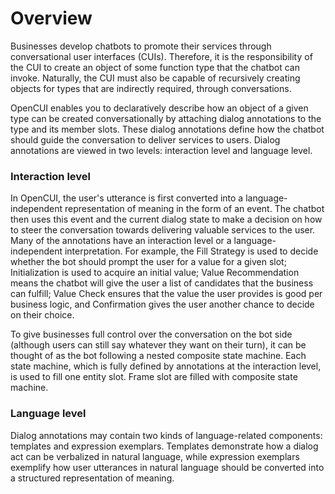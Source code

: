 # Overview

Businesses develop chatbots to promote their services through conversational user interfaces (CUIs). Therefore, it is the responsibility of the CUI to create an object of some function type that the chatbot can invoke. Naturally, the CUI must also be capable of recursively creating objects for types that are indirectly required, through conversations.

OpenCUI enables you to declaratively describe how an object of a given type can be created conversationally by attaching dialog annotations to the type and its member slots. These dialog annotations define how the chatbot should guide the conversation to deliver services to users. Dialog annotations are viewed in two levels: interaction level and language level.


### Interaction level
In OpenCUI, the user's utterance is first converted into a language-independent representation of meaning in the form of an event. The chatbot then uses this event and the current dialog state to make a decision on how to steer the conversation towards delivering valuable services to the user. Many of the annotations have an interaction level or a language-independent interpretation. For example, the Fill Strategy is used to decide whether the bot should prompt the user for a value for a given slot; Initialization is used to acquire an initial value; Value Recommendation means the chatbot will give the user a list of candidates that the business can fulfill; Value Check ensures that the value the user provides is good per business logic, and Confirmation gives the user another chance to decide on their choice.

To give businesses full control over the conversation on the bot side (although users can still say whatever they want on their turn), it can be thought of as the bot following a nested composite state machine. Each state machine, which is fully defined by annotations at the interaction level, is used to fill one entity slot. Frame slot are filled with composite state machine.

### Language level
Dialog annotations may contain two kinds of language-related components: templates and expression exemplars. Templates demonstrate how a dialog act can be verbalized in natural language, while expression exemplars exemplify how user utterances in natural language should be converted into a structured representation of meaning.